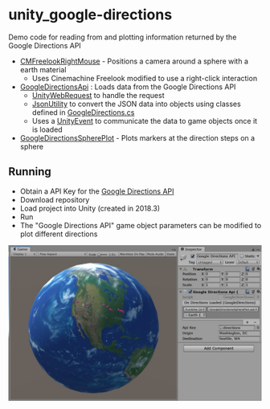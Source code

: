 # unity_google-directions

Demo code for reading from and plotting information returned by the Google Directions API

 - [CMFreelookRightMouse](https://github.com/PhillipRC/unity_google-directions/blob/master/Google%20Directions/Assets/Scripts/CMFreelookRightMouse.cs) - Positions a camera around a sphere with a earth material
	 - Uses Cinemachine Freelook modified to use a right-click interaction
 - [GoogleDirectionsApi](https://github.com/PhillipRC/unity_google-directions/blob/master/Google%20Directions/Assets/Scripts/GoogleDirectionsApi.cs) : Loads data from the Google Directions API
	 - [UnityWebRequest](https://docs.unity3d.com/ScriptReference/Networking.UnityWebRequest.html) to handle the request
	 - [JsonUtility](https://docs.unity3d.com/ScriptReference/JsonUtility.html) to convert the JSON data into objects using classes defined in [GoogleDirections.cs](https://github.com/PhillipRC/unity_google-directions/blob/master/Google%20Directions/Assets/Scripts/GoogleDirections.cs)
	 - Uses a [UnityEvent](https://docs.unity3d.com/ScriptReference/Events.UnityEvent.html) to communicate the data to game objects once it is loaded
 - [GoogleDirectionsSpherePlot](https://github.com/PhillipRC/unity_google-directions/blob/master/Google%20Directions/Assets/Scripts/GoogleDirectionsSpherePlot.cs) - Plots markers at the direction steps on a sphere
 
## Running
 - Obtain a API Key for the [Google Directions API](https://developers.google.com/maps/documentation/directions)
 - Download repository
 - Load project into Unity (created in 2018.3)
 - Run
 - The "Google Directions API" game object parameters can be modified to plot different directions

![Game and Properties](https://raw.githubusercontent.com/PhillipRC/unity_google-directions/master/screenshots/game.jpg?token=ABHI76K2YPVQOUZA5TXEGNK4YW4BQ)
